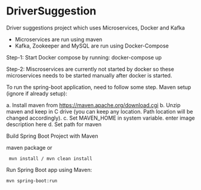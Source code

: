 # DriverSuggestion
Driver suggestions project which uses Microservices, Docker and Kafka
- Microservices are run using maven
- Kafka, Zookeeper and MySQL are run using Docker-Compose

Step-1: 
Start Docker compose by running:  docker-compose up

Step-2:
Miscroservices are currently not started by docker so these microservices needs to be started manually after docker is started.

To run the spring-boot application, need to follow some step.
Maven setup (ignore if already setup):

a. Install maven from https://maven.apache.org/download.cgi
b. Unzip maven and keep in C drive (you can keep any location. Path location will be changed accordingly).
c. Set MAVEN_HOME in system variable. enter image description here
d. Set path for maven

Build Spring Boot Project with Maven

   maven package
or

     mvn install / mvn clean install
Run Spring Boot app using Maven:

    mvn spring-boot:run
    
